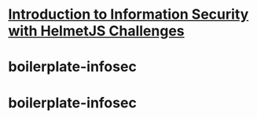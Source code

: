 # [Introduction to Information Security with HelmetJS Challenges](https://www.freecodecamp.org/learn/information-security/information-security-with-helmetjs/)
# boilerplate-infosec
# boilerplate-infosec
